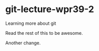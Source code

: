# git-lecture-wpr39-2
Learning more about git

Read the rest of this to be awesome.

Another change.
